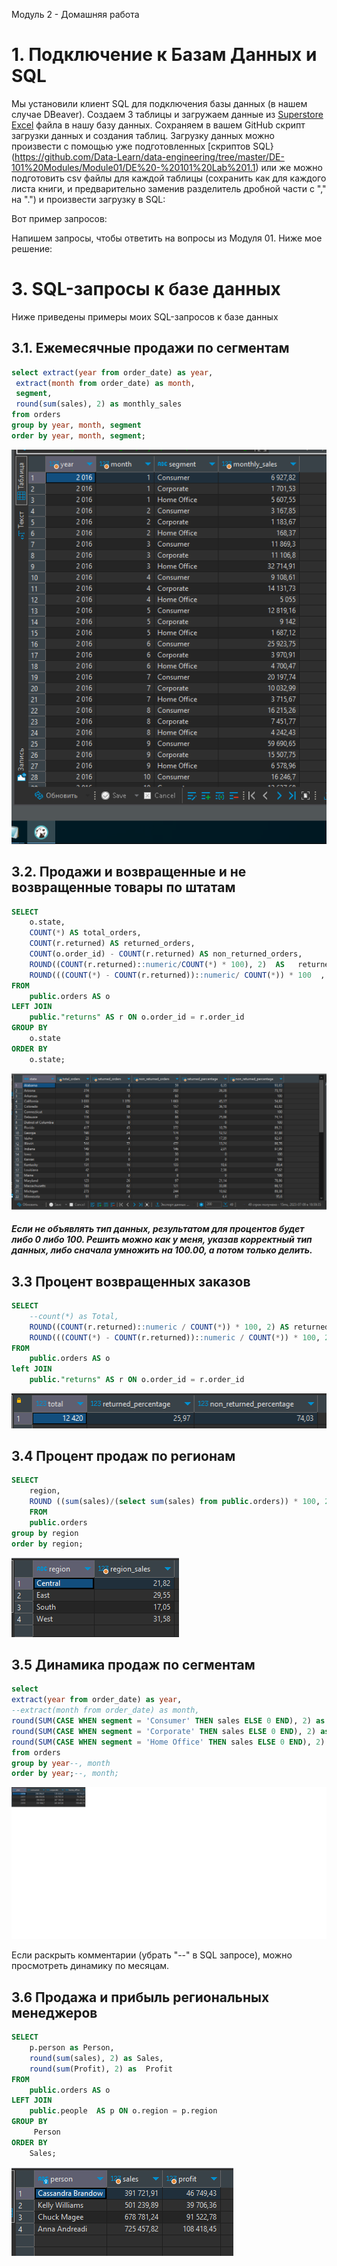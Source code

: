 Модуль 2 - Домашняя работа

# 1. Подключение к Базам Данных и SQL
Мы установили клиент SQL для подключения базы данных (в нашем случае DBeaver).
Создаем 3 таблицы и загружаем данные из [Superstore Excel](<source/Sample - Superstore.xls>) файла в нашу базу данных. Сохраняем в вашем GitHub скрипт загрузки данных и создания таблиц. Загрузку данных можно произвести с помощью уже подготовленных [скриптов SQL} (https://github.com/Data-Learn/data-engineering/tree/master/DE-101%20Modules/Module01/DE%20-%20101%20Lab%201.1) или же можно подготовить csv файлы для каждой таблицы (сохранить как для каждого листа книги, и предварительно заменив разделитель дробной части с "," на ".") и произвести загрузку в SQL:


Вот пример запросов:

Напишем запросы, чтобы ответить на вопросы из Модуля 01.
Ниже мое решение:
# 3. SQL-запросы к базе данных
Ниже приведены примеры моих SQL-запросов к базе данных

## 3.1. Ежемесячные продажи по сегментам
```sql
select extract(year from order_date) as year,
 extract(month from order_date) as month,
 segment,
 round(sum(sales), 2) as monthly_sales
from orders
group by year, month, segment
order by year, month, segment;
```
![Результат](images/2023-07-07_19-54-21.png)

## 3.2. Продажи и возвращенные и не возвращенные товары по штатам
```sql 
SELECT
    o.state,
    COUNT(*) AS total_orders,
    COUNT(r.returned) AS returned_orders,
    COUNT(o.order_id) - COUNT(r.returned) AS non_returned_orders,
    ROUND((COUNT(r.returned)::numeric/COUNT(*) * 100), 2)  AS   returned_percentage,
    ROUND(((COUNT(*) - COUNT(r.returned))::numeric/ COUNT(*)) * 100  , 2) AS non_returned_percentage
FROM
    public.orders AS o
LEFT JOIN
    public."returns" AS r ON o.order_id = r.order_id
GROUP BY
    o.state
ORDER BY
    o.state;
``` 
![Результат](images/3_2.png)

##### Если не объявлять тип данных, результатом для процентов будет либо 0 либо 100. Решить можно как у меня, указав корректный тип данных, либо сначала умножить на 100.00, а потом только делить.

## 3.3 Процент возвращенных заказов
```sql
SELECT
    --count(*) as Total,
    ROUND((COUNT(r.returned)::numeric / COUNT(*)) * 100, 2) AS returned_percentage,
    ROUND(((COUNT(*) - COUNT(r.returned))::numeric / COUNT(*)) * 100, 2) AS non_returned_percentage
FROM
    public.orders AS o
left JOIN
    public."returns" AS r ON o.order_id = r.order_id
```

![Результат](images/3_3.png)

## 3.4 Процент продаж по регионам
```sql
SELECT
    region,
    ROUND ((sum(sales)/(select sum(sales) from public.orders)) * 100, 2) AS region_sales
    FROM
    public.orders 
group by region
order by region;
```
![Результат](images/3_4.png)

## 3.5 Динамика продаж по сегментам
```sql
select
extract(year from order_date) as year,
--extract(month from order_date) as month,
round(SUM(CASE WHEN segment = 'Consumer' THEN sales ELSE 0 END), 2) as Consumer,
round(SUM(CASE WHEN segment = 'Corporate' THEN sales ELSE 0 END), 2) as Corporate,
round(SUM(CASE WHEN segment = 'Home Office' THEN sales ELSE 0 END), 2) as Home_Office
from orders
group by year--, month
order by year;--, month;
```
![Результат](images/3_5.png)

Если раскрыть комментарии (убрать "--" в SQL запросе), можно просмотреть динамику по месяцам.

## 3.6 Продажа и прибыль региональных менеджеров
```sql
SELECT
    p.person as Person,
    round(sum(sales), 2) as Sales,
    round(sum(Profit), 2) as  Profit
FROM
    public.orders AS o
LEFT JOIN
    public.people  AS p ON o.region = p.region
GROUP BY
     Person
ORDER BY
    Sales;
```
![Результат](images/3_6.png)
